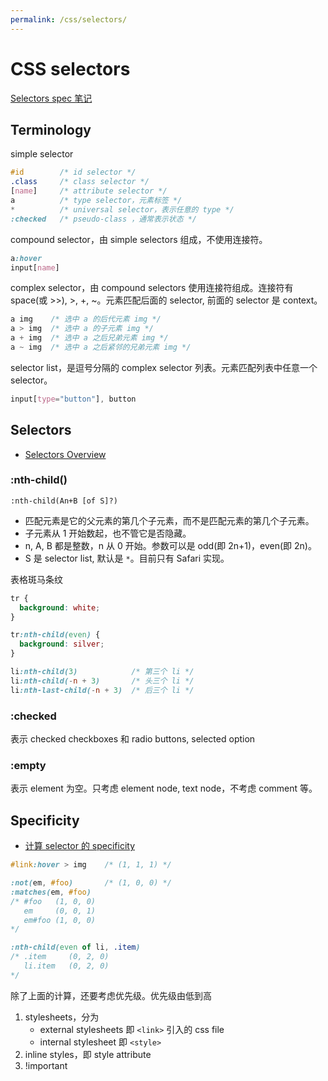```yaml
---
permalink: /css/selectors/
---
```


# CSS selectors

[Selectors spec 笔记](https://ynotes.github.io/selectors/)

## Terminology

simple selector

```css
#id        /* id selector */
.class     /* class selector */
[name]     /* attribute selector */
a          /* type selector，元素标签 */
*          /* universal selector，表示任意的 type */
:checked   /* pseudo-class ，通常表示状态 */
```

compound selector，由 simple selectors 组成，不使用连接符。

```css
a:hover
input[name]
```

complex selector，由 compound selectors 使用连接符组成。连接符有 space(或 >>), >, +, ~。元素匹配后面的 selector, 前面的 selector 是 context。

```css
a img    /* 选中 a 的后代元素 img */
a > img  /* 选中 a 的子元素 img */
a + img  /* 选中 a 之后兄弟元素 img */
a ~ img  /* 选中 a 之后紧邻的兄弟元素 img */
```

selector list，是逗号分隔的 complex selector 列表。元素匹配列表中任意一个 selector。

```css
input[type="button"], button
```

## Selectors

- [Selectors Overview](https://yanxyz.github.io/css-selectors/)

### :nth-child()

`:nth-child(An+B [of S]?)`

- 匹配元素是它的父元素的第几个子元素，而不是匹配元素的第几个子元素。
- 子元素从 1 开始数起，也不管它是否隐藏。
- n, A, B 都是整数，n 从 0 开始。参数可以是 odd(即 2n+1)，even(即 2n)。
- S 是 selector list, 默认是 `*`。目前只有 Safari 实现。

表格斑马条纹

```css
tr {
  background: white;
}

tr:nth-child(even) {
  background: silver;
}
```

```css
li:nth-child(3)            /* 第三个 li */
li:nth-child(-n + 3)       /* 头三个 li */
li:nth-last-child(-n + 3)  /* 后三个 li */
```

### :checked

表示 checked checkboxes 和 radio buttons, selected option

### :empty

表示 element 为空。只考虑 element node, text node，不考虑 comment 等。

## Specificity

- [计算 selector 的 specificity](https://ynotes.github.io/selectors/index.html#specificity-rules)

```css
#link:hover > img    /* (1, 1, 1) */

:not(em, #foo)       /* (1, 0, 0) */
:matches(em, #foo)
/* #foo   (1, 0, 0)
   em     (0, 0, 1)
   em#foo (1, 0, 0)
*/

:nth-child(even of li, .item)
/* .item     (0, 2, 0)
   li.item   (0, 2, 0)
*/
```

除了上面的计算，还要考虑优先级。优先级由低到高

1. stylesheets，分为
    - external stylesheets 即 `<link>` 引入的 css file
    - internal stylesheet 即 `<style>`
1. inline styles，即 style attribute
1. !important

